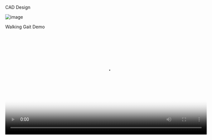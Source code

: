 CAD Design

![image](https://github.com/user-attachments/assets/12c4e825-a56f-48c3-bbfc-ee4ea42e05de)

Walking Gait Demo

<!-- inline player with custom thumbnail -->
<video
    src="https://github.com/user-attachments/assets/d6098341-13c0-46db-bd8e-600da535c684"
    poster="![IMG_2295](https://github.com/user-attachments/assets/e5a581e3-85f6-4d78-81ed-a1493b72c418)"
    width="640"   controls>
  Sorry, your browser can’t play embedded videos.
</video>
